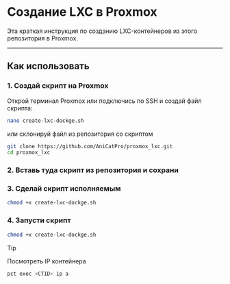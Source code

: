 # Создание LXC в Proxmox

Эта краткая инструкция по созданию LXC-контейнеров из этого репозитория в Proxmox. 

---

## Как использовать

### 1. Создай скрипт на Proxmox

Открой терминал Proxmox или подключись по SSH и создай файл скрипта:
```bash
nano create-lxc-dockge.sh 
```
или склонируй файл из репозитория со скриптом
```bash
git clone https://github.com/AniCatPro/proxmox_lxc.git
cd proxmox_lxc
```

### 2. Вставь туда скрипт из репозитория и сохрани

### 3. Сделай скрипт исполняемым
```bash
chmod +x create-lxc-dockge.sh
```

### 4. Запусти скрипт
```bash
chmod +x create-lxc-dockge.sh
```

> [!TIP]
> Посмотреть IP контейнера
> ```bash
> pct exec <CTID> ip a
> ```
